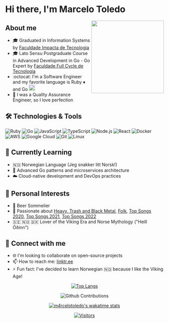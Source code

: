 # Hi there, I'm Marcelo Toledo

<img align='right' src="https://media.giphy.com/media/x43490o4WHqfK/giphy.gif" width="230"/>

## About me

- :mortar_board: Graduated in Information Systems by [Faculdade Impacta de Tecnologia](https://www.impacta.edu.br/)
- :mortar_board: Lato Sensu Postgraduate Course in Advanced Development in Go - Go Expert by [Faculdade Full Cycle de Tecnologia](https://faculdadefullcycle.edu.br/)
- :octocat: I'm a Software Engineer and my favorite language is Ruby :diamonds: and Go <img src="https://github.com/user-attachments/assets/8b2dd36f-ffb1-4f1d-8ead-8d87f46e2ea3" width="20" height="20">
- :100: I was a Quality Assurance Engineer, so I love perfection

## 🛠️ Technologies & Tools

![Ruby](https://img.shields.io/badge/Ruby-CC342D?style=for-the-badge&logo=ruby&logoColor=white)
![Go](https://img.shields.io/badge/Go-00ADD8?style=for-the-badge&logo=go&logoColor=white)
![JavaScript](https://img.shields.io/badge/JavaScript-F7DF1E?style=for-the-badge&logo=javascript&logoColor=black)
![TypeScript](https://img.shields.io/badge/TypeScript-007ACC?style=for-the-badge&logo=typescript&logoColor=white)
![Node.js](https://img.shields.io/badge/Node.js-43853D?style=for-the-badge&logo=node.js&logoColor=white)
![React](https://img.shields.io/badge/React-20232A?style=for-the-badge&logo=react&logoColor=61DAFB)
![Docker](https://img.shields.io/badge/Docker-2496ED?style=for-the-badge&logo=docker&logoColor=white)
![AWS](https://img.shields.io/badge/Amazon_AWS-232F3E?style=for-the-badge&logo=amazon-aws&logoColor=white)
![Google Cloud](https://img.shields.io/badge/Google_Cloud-4285F4?style=for-the-badge&logo=google-cloud&logoColor=white)
![Git](https://img.shields.io/badge/Git-F05032?style=for-the-badge&logo=git&logoColor=white)
![Linux](https://img.shields.io/badge/Linux-FCC624?style=for-the-badge&logo=linux&logoColor=black)

## 🎯 Currently Learning

- :norway: Norwegian Language (Jeg snakker litt Norsk!)
- :rocket: Advanced Go patterns and microservices architecture
- :cloud: Cloud-native development and DevOps practices

## 🎵 Personal Interests

- :beers: Beer Sommelier
- :guitar: Passionate about [Heavy, Trash and Black Metal](https://open.spotify.com/playlist/3wD3dUR6HiR0MxD0Fdgqdd?si=rLRvHwffQrSdgRXGXGDVQg), [Folk](https://open.spotify.com/playlist/2bMwaEBV0k0dXJmIXr4ul7?si=dk81cTKRSOuFcsu_Npql3w), [Top Songs 2020](https://open.spotify.com/playlist/37i9dQZF1EM4XIBRIN9JNu?si=ELMcxhF6StqouGwBewSu-g), [Top Songs 2021](https://open.spotify.com/playlist/37i9dQZF1EUMDoJuT8yJsl?si=ea9876e6c61a4b74), [Top Songs 2022](https://open.spotify.com/playlist/37i9dQZF1F0sijgNaJdgit?si=90315b1c767647d4)
- 🇸🇪 :norway: 🇩🇰 Lover of the Viking Era and Norse Mythology ("Heill Óðinn")

## 🤝 Connect with me

- 🌐 I'm looking to collaborate on open-source projects
- 📫 How to reach me: [linktr.ee](https://linktr.ee/m4rcelo)
- ⚡ Fun fact: I've decided to learn Norwegian :norway: because I like the Viking Age!

<div align="center">

  [![Top Langs](https://github-readme-stats.vercel.app/api/top-langs/?username=m4rcelotoledo&langs_count=8&layout=compact)](https://github.com/m4rcelotoledo/github-readme-stats)

  ![Github Contributions](https://github-readme-streak-stats.herokuapp.com/?user=m4rcelotoledo&hide_border=true)

  [![m4rcelotoledo's wakatime stats](https://github-readme-stats.vercel.app/api/wakatime?username=MarceloToledo)](https://github.com/m4rcelotoledo/github-readme-stats)

  [![Visitors](https://api.visitorbadge.io/api/combined?path=https%3A%2F%2Fgithub.com%2Fm4rcelotoledo%2F&countColor=%23263759&style=plastic)](https://visitorbadge.io/status?path=https%3A%2F%2Fgithub.com%2Fm4rcelotoledo%2F)

</div>
